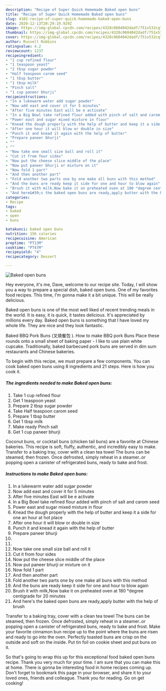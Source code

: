 ```yaml
---
description: "Recipe of Super Quick Homemade Baked open buns"
title: "Recipe of Super Quick Homemade Baked open buns"
slug: 4102-recipe-of-super-quick-homemade-baked-open-buns
date: 2020-12-13T20:29:19.929Z
image: https://img-global.cpcdn.com/recipes/4328c0604042dadf/751x532cq70/baked-open-buns-recipe-main-photo.jpg
thumbnail: https://img-global.cpcdn.com/recipes/4328c0604042dadf/751x532cq70/baked-open-buns-recipe-main-photo.jpg
cover: https://img-global.cpcdn.com/recipes/4328c0604042dadf/751x532cq70/baked-open-buns-recipe-main-photo.jpg
author: Russell Robbins
ratingvalue: 4.2
reviewcount: 1237
recipeingredient:
- "1 cup refined flour"
- "1 teaspoon yeast"
- "2 tbsp sugar powder"
- "Half teaspoon carom seed"
- "1 tbsp butter"
- "1 tbsp milk"
- "Pinch salt"
- "1 cup paneer bhurji"
recipeinstructions:
- "In a lukewarm water add sugar powder"
- "Now add east and cover it for 5 minutes"
- "After five minutes East will be e activate"
- "In a Big Bowl take refined flour added with pinch of salt and carom seed"
- "Power east and sugar mixed mixture in flour"
- "Knead the dough properly with the help of butter and keep it a side for one an hour at hot place"
- "After one hour it will blow or double in size"
- "Punch it and knead it again with the help of butter"
- "Prepare paneer bhurji"
- ""
- ""
- "Now take one small size ball and roll it"
- "Cut it from four sides"
- "Now put the cheese slice middle of the place"
- "Now put paneer bhurji or mixture on it"
- "Now fold 1 part"
- "And then another part"
- "Fold another two parts one by one make all buns with this method"
- "And the buns are ready keep it side for one and hour to blow again"
- "Brush it with milk,Now bake it on preheated oven at 180 °degree centigrade for 20 minutes"
- "And here&#39;s the baked open buns are ready,apply butter with the help of brush"
categories:
- Recipe
tags:
- baked
- open
- buns

katakunci: baked open buns 
nutrition: 156 calories
recipecuisine: American
preptime: "PT13M"
cooktime: "PT47M"
recipeyield: "4"
recipecategory: Dessert

---
```



![Baked open buns](https://img-global.cpcdn.com/recipes/4328c0604042dadf/751x532cq70/baked-open-buns-recipe-main-photo.jpg)

Hey everyone, it's me, Dave, welcome to our recipe site. Today, I will show you a way to prepare a special dish, baked open buns. One of my favorites food recipes. This time, I'm gonna make it a bit unique. This will be really delicious.

Baked open buns is one of the most well liked of recent trending meals in the world. It is easy, it is quick, it tastes delicious. It's appreciated by millions every day. Baked open buns is something that I have loved my whole life. They are nice and they look fantastic.

Baked BBQ Pork Buns (叉燒餐包 ). How to make BBQ pork Buns Place these rounds onto a small sheet of baking paper - I like to use plain white cupcake. Traditionally, baked barbecued pork buns are served in dim sum restaurants and Chinese bakeries.


To begin with this recipe, we must prepare a few components. You can cook baked open buns using 8 ingredients and 21 steps. Here is how you cook it.

<!--inarticleads1-->

##### The ingredients needed to make Baked open buns:

1. Take 1 cup refined flour
1. Get 1 teaspoon yeast
1. Prepare 2 tbsp sugar powder
1. Take Half teaspoon carom seed
1. Prepare 1 tbsp butter
1. Get 1 tbsp milk
1. Make ready Pinch salt
1. Get 1 cup paneer bhurji


Coconut buns, or cocktail buns (chicken tail buns) are a favorite at Chinese bakeries. This recipe is soft, fluffy, authentic, and incredibly easy to make. Transfer to a baking tray, cover with a clean tea towel The buns can be steamed, then frozen. Once defrosted, simply reheat in a steamer..or popping open a canister of refrigerated buns, ready to bake and frost. 

<!--inarticleads2-->

##### Instructions to make Baked open buns:

1. In a lukewarm water add sugar powder
1. Now add east and cover it for 5 minutes
1. After five minutes East will be e activate
1. In a Big Bowl take refined flour added with pinch of salt and carom seed
1. Power east and sugar mixed mixture in flour
1. Knead the dough properly with the help of butter and keep it a side for one an hour at hot place
1. After one hour it will blow or double in size
1. Punch it and knead it again with the help of butter
1. Prepare paneer bhurji
1. 
1. 
1. Now take one small size ball and roll it
1. Cut it from four sides
1. Now put the cheese slice middle of the place
1. Now put paneer bhurji or mixture on it
1. Now fold 1 part
1. And then another part
1. Fold another two parts one by one make all buns with this method
1. And the buns are ready keep it side for one and hour to blow again
1. Brush it with milk,Now bake it on preheated oven at 180 °degree centigrade for 20 minutes
1. And here&#39;s the baked open buns are ready,apply butter with the help of brush


Transfer to a baking tray, cover with a clean tea towel The buns can be steamed, then frozen. Once defrosted, simply reheat in a steamer..or popping open a canister of refrigerated buns, ready to bake and frost. Make your favorite cinnamon bun recipe up to the point where the buns are risen and ready to go into the oven. Perfectly toasted buns are crisp on the outside and soft on the inside. Put tin foil on cookie sheet and put buns on it. 

So that's going to wrap this up for this exceptional food baked open buns recipe. Thank you very much for your time. I am sure that you can make this at home. There is gonna be interesting food in home recipes coming up. Don't forget to bookmark this page in your browser, and share it to your loved ones, friends and colleague. Thank you for reading. Go on get cooking!
